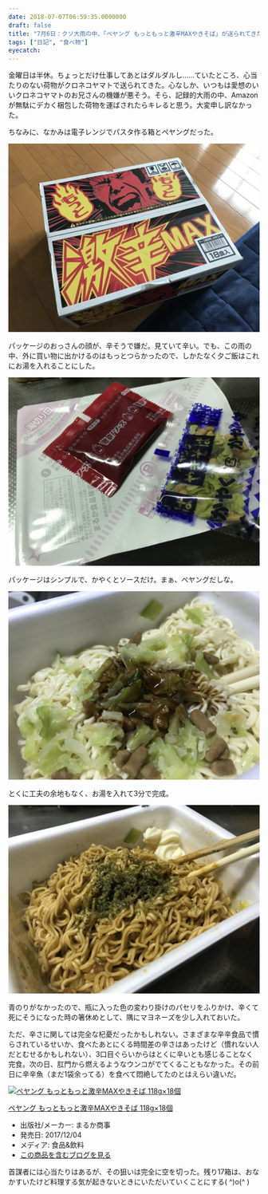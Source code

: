 ```yaml
---
date: 2018-07-07T06:59:35.0000000
draft: false
title: "7月6日：クソ大雨の中、「ペヤング もっともっと激辛MAXやきそば」が送られてきた"
tags: ["日記", "食べ物"]
eyecatch: 
---
```

<p>金曜日は半休。ちょっとだけ仕事してあとはダルダルし……ていたところ、心当たりのない荷物がクロネコヤマトで送られてきた。心なしか、いつもは愛想のいいクロネコヤマトのお兄さんの機嫌が悪そう。そら、記録的大雨の中、Amazon が無駄にデカく梱包した荷物を運ばされたらキレると思う。大変申し訳なかった。</p><p>ちなみに、なかみは電子レンジでパスタ作る箱とペヤングだった。</p><p><span itemscope itemtype="http://schema.org/Photograph"><img src="20180706143431.jpg" alt="f:id:daruyanagi:20180706143431j:plain" title="f:id:daruyanagi:20180706143431j:plain" class="hatena-fotolife" itemprop="image"></span></p><p>パッケージのおっさんの顔が、辛そうで嫌だ。見ていて辛い。でも、この雨の中、外に買い物に出かけるのはもっとつらかったので、しかたなく夕ご飯はこれにお湯を入れることにした。</p><p><span itemscope itemtype="http://schema.org/Photograph"><img src="20180706213750.jpg" alt="f:id:daruyanagi:20180706213750j:plain" title="f:id:daruyanagi:20180706213750j:plain" class="hatena-fotolife" itemprop="image"></span></p><p>パッケージはシンプルで、かやくとソースだけ。まぁ、ペヤングだしな。</p><p><span itemscope itemtype="http://schema.org/Photograph"><img src="20180706214302.jpg" alt="f:id:daruyanagi:20180706214302j:plain" title="f:id:daruyanagi:20180706214302j:plain" class="hatena-fotolife" itemprop="image"></span></p><p>とくに工夫の余地もなく、お湯を入れて3分で完成。</p><p><span itemscope itemtype="http://schema.org/Photograph"><img src="20180706214404.jpg" alt="f:id:daruyanagi:20180706214404j:plain" title="f:id:daruyanagi:20180706214404j:plain" class="hatena-fotolife" itemprop="image"></span></p><p>青のりがなかったので、瓶に入った色の変わり掛けのパセリをふりかけ、辛くて死にそうになった時の箸休めとして、隅にマヨネーズを少し入れておいた。</p><p>ただ、辛さに関しては完全な杞憂だったかもしれない。さまざまな辛辛食品で慣らされているせいか、食べたあとにくる時間差の辛さはあったけど（慣れない人だとむせるかもしれない）、3口目ぐらいからはとくに辛いとも感じることなく完食。次の日、肛門から燃えるようなウンコがでてくることもなかった。その前日に辛辛魚（まだ1袋余ってる）を食べて悶絶してたのとはえらい違いだ。</p><p><div class="hatena-asin-detail"><a href="http://www.amazon.co.jp/exec/obidos/ASIN/B077S4RNH2/bestylesnet-22/"><img src="https://images-fe.ssl-images-amazon.com/images/I/614HrvyMYHL._SL160_.jpg" class="hatena-asin-detail-image" alt="ペヤング もっともっと激辛MAXやきそば 118g×18個" title="ペヤング もっともっと激辛MAXやきそば 118g×18個"></a><div class="hatena-asin-detail-info"><p class="hatena-asin-detail-title"><a href="http://www.amazon.co.jp/exec/obidos/ASIN/B077S4RNH2/bestylesnet-22/">ペヤング もっともっと激辛MAXやきそば 118g×18個</a></p><ul><li><span class="hatena-asin-detail-label">出版社/メーカー:</span> まるか商事</li><li><span class="hatena-asin-detail-label">発売日:</span> 2017/12/04</li><li><span class="hatena-asin-detail-label">メディア:</span> 食品&飲料</li><li><a href="http://d.hatena.ne.jp/asin/B077S4RNH2/bestylesnet-22" target="_blank">この商品を含むブログを見る</a></li></ul></div><div class="hatena-asin-detail-foot"></div></div></p><p>首謀者には心当たりはあるが、その狙いは完全に空を切った。残り17箱は、おなかすいたけど料理する気が起きないときにいただいていくことにする( ^)o(^ )</p>
